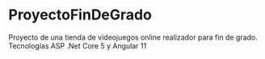 # ProyectoFinDeGrado
Proyecto de una tienda de videojuegos online realizador para fin de grado. Tecnologías ASP .Net Core 5 y Angular 11
